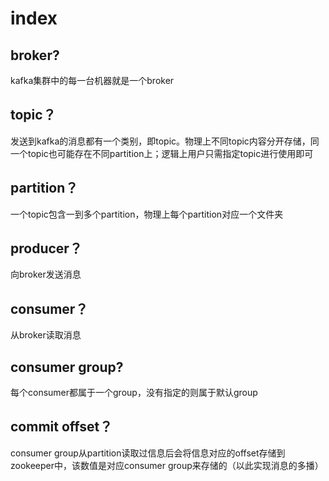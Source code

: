 # index

## broker?
kafka集群中的每一台机器就是一个broker

## topic？
发送到kafka的消息都有一个类别，即topic。物理上不同topic内容分开存储，同一个topic也可能存在不同partition上；逻辑上用户只需指定topic进行使用即可

## partition？
一个topic包含一到多个partition，物理上每个partition对应一个文件夹

## producer？
向broker发送消息

## consumer？
从broker读取消息

## consumer group?
每个consumer都属于一个group，没有指定的则属于默认group

## commit offset？
consumer group从partition读取过信息后会将信息对应的offset存储到zookeeper中，该数值是对应consumer group来存储的（以此实现消息的多播）